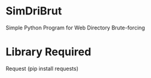 # SimDriBrut
Simple Python Program for Web Directory Brute-forcing 
# Library Required
Request (pip install requests)
